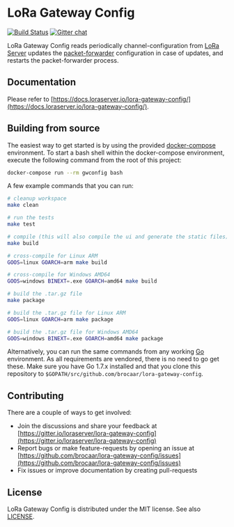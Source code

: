 # LoRa Gateway Config

[![Build Status](https://travis-ci.org/brocaar/lora-gateway-config.svg?branch=master)](https://travis-ci.org/brocaar/lora-gateway-config)
[![Gitter chat](https://badges.gitter.im/Join%20Chat.svg)](https://gitter.im/loraserver/lora-gateway-config)

LoRa Gateway Config reads periodically channel-configuration from [LoRa Server](https://github.com/brocaar/loraserver/)
updates the [packet-forwarder](https://github.com/lora-net/packet_forwarder)
configuration in case of updates, and restarts the packet-forwarder process.

## Documentation

Please refer to [https://docs.loraserver.io/lora-gateway-config/](https://docs.loraserver.io/lora-gateway-config/).

## Building from source

The easiest way to get started is by using the provided [docker-compose](https://docs.docker.com/compose/)
environment. To start a bash shell within the docker-compose environment,
execute the following command from the root of this project:

```bash
docker-compose run --rm gwconfig bash
```

A few example commands that you can run:

```bash
# cleanup workspace
make clean

# run the tests
make test

# compile (this will also compile the ui and generate the static files)
make build

# cross-compile for Linux ARM
GOOS=linux GOARCH=arm make build

# cross-compile for Windows AMD64
GOOS=windows BINEXT=.exe GOARCH=amd64 make build

# build the .tar.gz file
make package

# build the .tar.gz file for Linux ARM
GOOS=linux GOARCH=arm make package

# build the .tar.gz file for Windows AMD64
GOOS=windows BINEXT=.exe GOARCH=amd64 make package
```

Alternatively, you can run the same commands from any working [Go](https://golang.org)
environment. As all requirements are vendored, there is no need to go get
these. Make sure you have Go 1.7.x installed and that you clone this
repository to `$GOPATH/src/github.com/brocaar/lora-gateway-config`.

## Contributing

There are a couple of ways to get involved:

* Join the discussions and share your feedback at [https://gitter.io/loraserver/lora-gateway-config](https://gitter.io/loraserver/lora-gateway-config)
* Report bugs or make feature-requests by opening an issue at [https://github.com/brocaar/lora-gateway-config/issues](https://github.com/brocaar/lora-gateway-config/issues)
* Fix issues or improve documentation by creating pull-requests

## License

LoRa Gateway Config is distributed under the MIT license. See also
[LICENSE](https://github.com/brocaar/lora-gateway-config/blob/master/LICENSE).

